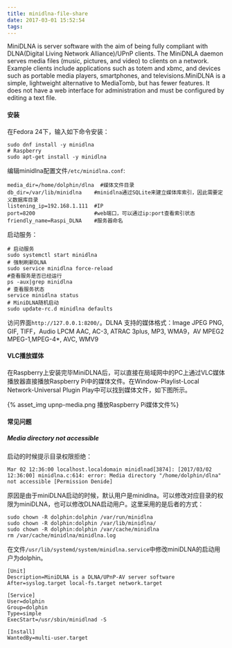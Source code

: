 ```yaml
---
title: minidlna-file-share
date: 2017-03-01 15:52:54
tags:
---
```


MiniDLNA is server software with the aim of being fully compliant with DLNA(Digital Living Network Alliance)/UPnP clients. The MiniDNLA daemon serves media files (music, pictures, and video) to clients on a network. Example clients include applications such as totem and xbmc, and devices such as portable media players, smartphones, and televisions.MiniDLNA is a simple, lightweight alternative to MediaTomb, but has fewer features. It does not have a web interface for administration and must be configured by editing a text file.

<!-- more -->

#### 安装

在Fedora 24下，输入如下命令安装：

```shell
sudo dnf install -y minidlna
# Raspberry
sudo apt-get install -y minidlna
```

编辑minidlna配置文件`/etc/minidlna.conf`:

```shell
media_dir=/home/dolphin/dlna  #媒体文件目录
db_dir=/var/lib/minidlna    #minidlna通过SQLite来建立媒体库索引，因此需要定义数据库目录
listening_ip=192.168.1.111  #IP
port=8200                   #web端口，可以通过ip:port查看索引状态
friendly_name=Raspi_DLNA    #服务器命名
```

启动服务：

```shell
# 启动服务
sudo systemctl start minidlna
# 强制刷新DLNA
sudo service minidlna force-reload
#查看服务是否已经运行
ps -aux|grep minidlna
# 查看服务状态
service minidlna status
# MiniDLNA随机启动
sudo update-rc.d minidlna defaults
```

访问界面`http://127.0.0.1:8200/`。DLNA 支持的媒体格式：Image JPEG PNG, GIF, TIFF，Audio LPCM AAC, AC-3, ATRAC 3plus, MP3, WMA9，AV MPEG2 MPEG-1,MPEG-4*, AVC, WMV9


#### VLC播放媒体

在Raspberry上安装完毕MiniDLNA后，可以直接在局域网中的PC上通过VLC媒体播放器直接播放Raspberry Pi中的媒体文件。在Window-Playlist-Local Network-Universal Plugin Play中可以找到媒体文件，如下图所示。

{% asset_img upnp-media.png 播放Raspberry Pi媒体文件%}

#### 常见问题

##### Media directory not accessible

启动的时候提示目录权限拒绝：

```
Mar 02 12:36:00 localhost.localdomain minidlnad[3874]: [2017/03/02 12:36:00] minidlna.c:614: error: Media directory "/home/dolphin/dlna" not accessible [Permission Denide]
```

原因是由于miniDLNA启动的时候，默认用户是minidlna。可以修改对应目录的权限为miniDLNA，也可以修改DLNA启动用户。这里采用的是后者的方式：

```shell
sudo chown -R dolphin:dolphin /var/run/minidlna
sudo chown -R dolphin:dolphin /var/lib/minidlna/
sudo chown -R dolphin:dolphin /var/cache/minidlna
rm /var/cache/minidlna/minidlna.log
```

在文件`/usr/lib/systemd/system/minidlna.service`中修改miniDLNA的启动用户为dolphin。

```shell
[Unit]
Description=MiniDLNA is a DLNA/UPnP-AV server software
After=syslog.target local-fs.target network.target

[Service]
User=dolphin
Group=dolphin
Type=simple
ExecStart=/usr/sbin/minidlnad -S

[Install]
WantedBy=multi-user.target
```
